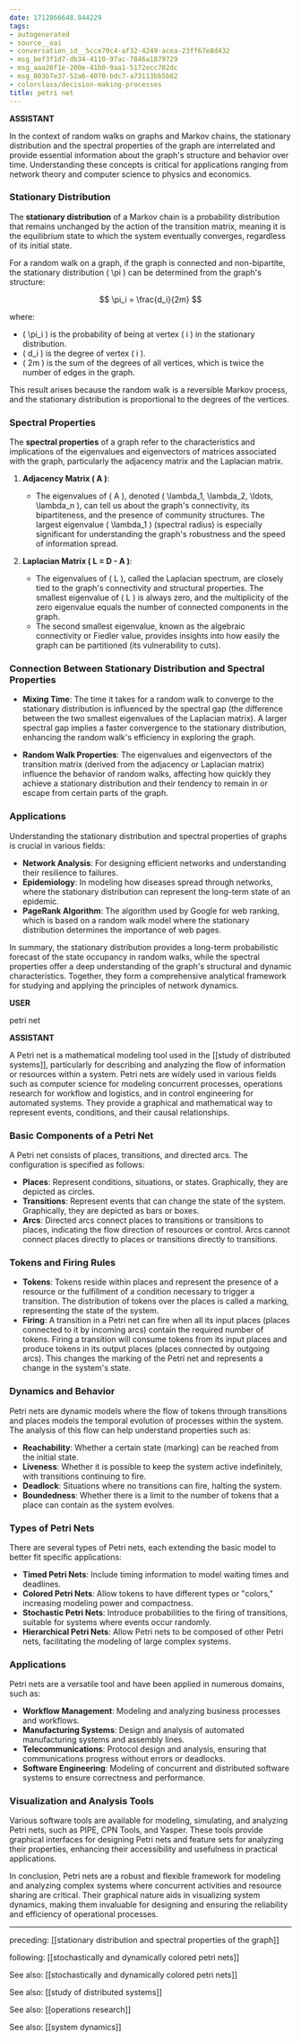 ```yaml
---
date: 1712866648.844229
tags:
- autogenerated
- source__oai
- conversation_id__5cce70c4-af32-4249-acea-23ff67e8d432
- msg_bef3f1d7-db34-4110-97ac-7846a1879729
- msg_aaa26f1e-200e-41b0-9aa1-5172ecc782dc
- msg_803b7e37-52a6-4070-bdc7-a73113bb5b82
- colorclass/decision-making-processes
title: petri net
---
```


**ASSISTANT**

In the context of random walks on graphs and Markov chains, the stationary distribution and the spectral properties of the graph are interrelated and provide essential information about the graph's structure and behavior over time. Understanding these concepts is critical for applications ranging from network theory and computer science to physics and economics.

### Stationary Distribution

The **stationary distribution** of a Markov chain is a probability distribution that remains unchanged by the action of the transition matrix, meaning it is the equilibrium state to which the system eventually converges, regardless of its initial state.

For a random walk on a graph, if the graph is connected and non-bipartite, the stationary distribution \( \pi \) can be determined from the graph's structure:

$$
\pi_i = \frac{d_i}{2m}
$$

where:
- \( \pi_i \) is the probability of being at vertex \( i \) in the stationary distribution.
- \( d_i \) is the degree of vertex \( i \).
- \( 2m \) is the sum of the degrees of all vertices, which is twice the number of edges in the graph.

This result arises because the random walk is a reversible Markov process, and the stationary distribution is proportional to the degrees of the vertices.

### Spectral Properties

The **spectral properties** of a graph refer to the characteristics and implications of the eigenvalues and eigenvectors of matrices associated with the graph, particularly the adjacency matrix and the Laplacian matrix.

1. **Adjacency Matrix \( A \)**:
    - The eigenvalues of \( A \), denoted \( \lambda_1, \lambda_2, \ldots, \lambda_n \), can tell us about the graph's connectivity, its bipartiteness, and the presence of community structures. The largest eigenvalue \( \lambda_1 \) (spectral radius) is especially significant for understanding the graph's robustness and the speed of information spread.
  
2. **Laplacian Matrix \( L = D - A \)**:
    - The eigenvalues of \( L \), called the Laplacian spectrum, are closely tied to the graph's connectivity and structural properties. The smallest eigenvalue of \( L \) is always zero, and the multiplicity of the zero eigenvalue equals the number of connected components in the graph.
    - The second smallest eigenvalue, known as the algebraic connectivity or Fiedler value, provides insights into how easily the graph can be partitioned (its vulnerability to cuts).

### Connection Between Stationary Distribution and Spectral Properties

- **Mixing Time**: The time it takes for a random walk to converge to the stationary distribution is influenced by the spectral gap (the difference between the two smallest eigenvalues of the Laplacian matrix). A larger spectral gap implies a faster convergence to the stationary distribution, enhancing the random walk's efficiency in exploring the graph.
  
- **Random Walk Properties**: The eigenvalues and eigenvectors of the transition matrix (derived from the adjacency or Laplacian matrix) influence the behavior of random walks, affecting how quickly they achieve a stationary distribution and their tendency to remain in or escape from certain parts of the graph.

### Applications

Understanding the stationary distribution and spectral properties of graphs is crucial in various fields:
- **Network Analysis**: For designing efficient networks and understanding their resilience to failures.
- **Epidemiology**: In modeling how diseases spread through networks, where the stationary distribution can represent the long-term state of an epidemic.
- **PageRank Algorithm**: The algorithm used by Google for web ranking, which is based on a random walk model where the stationary distribution determines the importance of web pages.

In summary, the stationary distribution provides a long-term probabilistic forecast of the state occupancy in random walks, while the spectral properties offer a deep understanding of the graph's structural and dynamic characteristics. Together, they form a comprehensive analytical framework for studying and applying the principles of network dynamics.


**USER**

petri net


**ASSISTANT**

A Petri net is a mathematical modeling tool used in the [[study of distributed systems]], particularly for describing and analyzing the flow of information or resources within a system. Petri nets are widely used in various fields such as computer science for modeling concurrent processes, operations research for workflow and logistics, and in control engineering for automated systems. They provide a graphical and mathematical way to represent events, conditions, and their causal relationships.

### Basic Components of a Petri Net

A Petri net consists of places, transitions, and directed arcs. The configuration is specified as follows:

- **Places**: Represent conditions, situations, or states. Graphically, they are depicted as circles.
- **Transitions**: Represent events that can change the state of the system. Graphically, they are depicted as bars or boxes.
- **Arcs**: Directed arcs connect places to transitions or transitions to places, indicating the flow direction of resources or control. Arcs cannot connect places directly to places or transitions directly to transitions.

### Tokens and Firing Rules

- **Tokens**: Tokens reside within places and represent the presence of a resource or the fulfillment of a condition necessary to trigger a transition. The distribution of tokens over the places is called a marking, representing the state of the system.
- **Firing**: A transition in a Petri net can fire when all its input places (places connected to it by incoming arcs) contain the required number of tokens. Firing a transition will consume tokens from its input places and produce tokens in its output places (places connected by outgoing arcs). This changes the marking of the Petri net and represents a change in the system's state.

### Dynamics and Behavior

Petri nets are dynamic models where the flow of tokens through transitions and places models the temporal evolution of processes within the system. The analysis of this flow can help understand properties such as:

- **Reachability**: Whether a certain state (marking) can be reached from the initial state.
- **Liveness**: Whether it is possible to keep the system active indefinitely, with transitions continuing to fire.
- **Deadlock**: Situations where no transitions can fire, halting the system.
- **Boundedness**: Whether there is a limit to the number of tokens that a place can contain as the system evolves.

### Types of Petri Nets

There are several types of Petri nets, each extending the basic model to better fit specific applications:

- **Timed Petri Nets**: Include timing information to model waiting times and deadlines.
- **Colored Petri Nets**: Allow tokens to have different types or "colors," increasing modeling power and compactness.
- **Stochastic Petri Nets**: Introduce probabilities to the firing of transitions, suitable for systems where events occur randomly.
- **Hierarchical Petri Nets**: Allow Petri nets to be composed of other Petri nets, facilitating the modeling of large complex systems.

### Applications

Petri nets are a versatile tool and have been applied in numerous domains, such as:

- **Workflow Management**: Modeling and analyzing business processes and workflows.
- **Manufacturing Systems**: Design and analysis of automated manufacturing systems and assembly lines.
- **Telecommunications**: Protocol design and analysis, ensuring that communications progress without errors or deadlocks.
- **Software Engineering**: Modeling of concurrent and distributed software systems to ensure correctness and performance.

### Visualization and Analysis Tools

Various software tools are available for modeling, simulating, and analyzing Petri nets, such as PIPE, CPN Tools, and Yasper. These tools provide graphical interfaces for designing Petri nets and feature sets for analyzing their properties, enhancing their accessibility and usefulness in practical applications.

In conclusion, Petri nets are a robust and flexible framework for modeling and analyzing complex systems where concurrent activities and resource sharing are critical. Their graphical nature aids in visualizing system dynamics, making them invaluable for designing and ensuring the reliability and efficiency of operational processes.


---

preceding: [[stationary distribution and spectral properties of the graph]]  


following: [[stochastically and dynamically colored petri nets]]

See also: [[stochastically and dynamically colored petri nets]]


See also: [[study of distributed systems]]


See also: [[operations research]]


See also: [[system dynamics]]